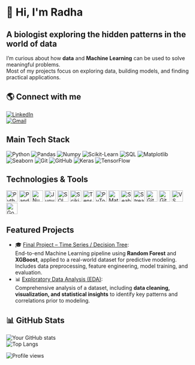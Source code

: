 # 👋 Hi, I'm Radha 
## A biologist exploring the hidden patterns in the world of data

I’m curious about how **data** and **Machine Learning** can be used to solve meaningful problems.  
Most of my projects focus on exploring data, building models, and finding practical applications. 

## 🌎 Connect with me
[![LinkedIn](https://img.shields.io/badge/LinkedIn-0A66C2?style=for-the-badge&logo=linkedin&logoColor=white)](https://www.linkedin.com/in/radharani-dorta)  
[![Gmail](https://img.shields.io/badge/Email-D14836?style=for-the-badge&logo=gmail&logoColor=white)](mailto:rdorta08@gmail.com)

## Main Tech Stack
![Python](https://img.shields.io/badge/Python-3776AB?style=for-the-badge&logo=python&logoColor=white) 
![Pandas](https://img.shields.io/badge/Pandas-150458?style=for-the-badge&logo=pandas&logoColor=white) 
![Numpy](https://img.shields.io/badge/Numpy-013243?style=for-the-badge&logo=numpy&logoColor=white) 
![Scikit-Learn](https://img.shields.io/badge/Scikit--Learn-F7931E?style=for-the-badge&logoColor=white)
![SQL](https://img.shields.io/badge/SQL-4479A1?style=for-the-badge&logo=MySQL&logoColor=white) 
![Matplotlib](https://img.shields.io/badge/Matplotlib-11557C?style=for-the-badge&logo=matplotlib&logoColor=white) 
![Seaborn](https://img.shields.io/badge/Seaborn-1A1A1A?style=for-the-badge&logo=seaborn&logoColor=white)
![Git](https://img.shields.io/badge/Git-F05032?style=for-the-badge&logo=git&logoColor=white) 
![GitHub](https://img.shields.io/badge/GitHub-181717?style=for-the-badge&logo=github&logoColor=white) 
![Keras](https://img.shields.io/badge/Keras-D00000?style=for-the-badge&logo=keras&logoColor=white) 
![TensorFlow](https://img.shields.io/badge/TensorFlow-FF6F00?style=for-the-badge&logo=tensorflow&logoColor=white)

## Technologies & Tools
<p align="left">
  <!-- Programming & Data -->
  <img src="https://cdn.jsdelivr.net/gh/devicons/devicon/icons/python/python-original.svg" height="30" alt="Python"/>
  <img src="https://cdn.jsdelivr.net/gh/devicons/devicon/icons/pandas/pandas-original.svg" height="30" alt="Pandas"/>
  <img src="https://cdn.jsdelivr.net/gh/devicons/devicon/icons/numpy/numpy-original.svg" height="30" alt="NumPy"/>
  <img src="https://cdn.jsdelivr.net/gh/devicons/devicon/icons/jupyter/jupyter-original.svg" height="30" alt="Jupyter"/>
  <img src="https://cdn.jsdelivr.net/gh/devicons/devicon/icons/mysql/mysql-original.svg" height="30" alt="SQL"/>
  
  <!-- Machine Learning -->
  <img src="https://raw.githubusercontent.com/simple-icons/simple-icons/develop/icons/scikitlearn.svg?sanitize=true" height="30" alt="Scikit-learn"/>
  <img src="https://cdn.jsdelivr.net/gh/devicons/devicon/icons/tensorflow/tensorflow-original.svg" height="30" alt="TensorFlow"/>
  <img src="https://cdn.jsdelivr.net/gh/devicons/devicon/icons/pytorch/pytorch-original.svg" height="30" alt="PyTorch"/>
  
  <!-- Visualization -->
  <img src="https://matplotlib.org/_static/logo2_compressed.svg" height="30" alt="Matplotlib"/>
  <img src="https://seaborn.pydata.org/_static/logo-wide-lightbg.svg" height="30" alt="Seaborn"/>
  <img src="https://streamlit.io/images/brand/streamlit-logo-primary-colormark-darktext.png" height="30" alt="Streamlit" />

  <!-- Tools -->
  <img src="https://cdn.jsdelivr.net/gh/devicons/devicon/icons/git/git-original.svg" height="30" alt="Git"/>
  <img src="https://cdn.jsdelivr.net/gh/devicons/devicon/icons/github/github-original.svg" height="30" alt="GitHub"/>
  <img src="https://cdn.jsdelivr.net/gh/devicons/devicon/icons/visualstudio/visualstudio-plain.svg" height="30" alt="VS Code"/>
  <img src="https://colab.research.google.com/img/colab_favicon_256px.png" height="30" alt="Google Colab"/>
</p>

## Featured Projects
  - 🎓 [Final Project – Time Series / Decision Tree](https://github.com/Rdorta08/Lume-predict--Proyecto-fin-de-curso):  
  End-to-end Machine Learning pipeline using **Random Forest** and **XGBoost**, applied to a real-world dataset for predictive modeling. Includes data preprocessing, feature engineering, model training, and evaluation. 
  - 📊 [Exploratory Data Analysis (EDA)](https://github.com/Rdorta08/machine-learning-python-template_RDH):  
  Comprehensive analysis of a dataset, including **data cleaning, visualization, and statistical insights** to identify key patterns and correlations prior to modeling.


## 📊 GitHub Stats
![Your GitHub stats](https://github-readme-stats.vercel.app/api?username=Rdorta08&show_icons=true&theme=tokyonight)  
![Top Langs](https://github-readme-stats.vercel.app/api/top-langs/?username=Rdorta08&layout=compact&theme=tokyonight)


![Profile views](https://komarev.com/ghpvc/?username=Rdorta08&label=Profile%20views&color=0e75b6&style=flat)
